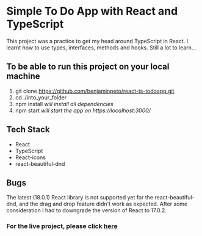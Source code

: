 # Simple To Do App with React and TypeScript

This project was a practice to get my head around TypeScript in React.
I learnt how to use types, interfaces, methods and hooks. Still a lot to learn...

## To be able to run this project on your local machine

  1. git clone https://github.com/benjaminpeto/react-ts-todoapp.git
  2. cd ./into_your_folder
  3. npm install *will install all dependencies*
  4. npm start *will start the app on https://localhost:3000/*

## Tech Stack

  - React
  - TypeScript
  - React-icons
  - react-beautiful-dnd

## Bugs

  The latest (18.0.1) React library is not supported yet for the react-beautiful-dnd, and the drag and drop feature didn't work as expected.
  After some consideration I had to downgrade the version of React to 17.0.2.

### For the live project, please click [here](https://benjaminpeto.github.io/react-ts-todoapp/)